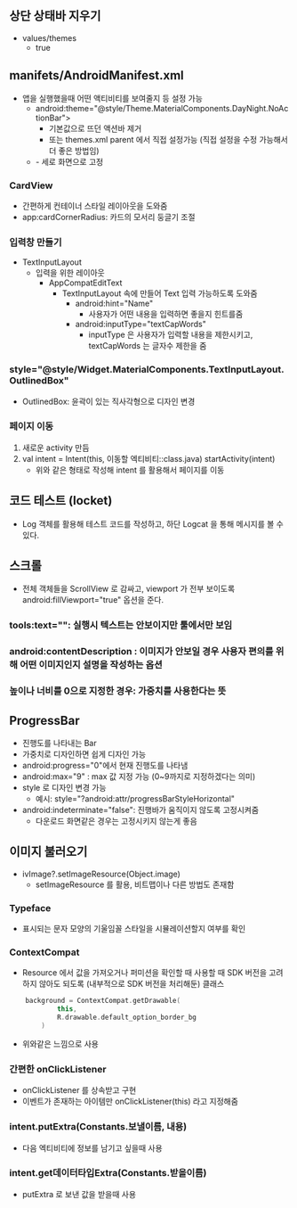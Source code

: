 ## 상단 상태바 지우기
- values/themes
    - <item name="android:windowFullscreen">true</item>

## manifets/AndroidManifest.xml
- 앱을 실행했을때 어떤 액티비티를 보여줄지 등 설정 가능
    - android:theme="@style/Theme.MaterialComponents.DayNight.NoActionBar">
        - 기본값으로 뜨던 액션바 제거
        - 또는 themes.xml parent 에서 직접 설정가능 (직접 설정을 수정 가능해서 더 좋은 방법임)
    - <activity android:screenOrientation="portrait">
        - 세로 화면으로 고정

### CardView
- 간편하게 컨테이너 스타일 레이아웃을 도와줌
- app:cardCornerRadius: 카드의 모서리 둥글기 조절

### 입력창 만들기
- TextInputLayout
    - 입력을 위한 레이아웃
        - AppCompatEditText
            - TextInputLayout 속에 만들어 Text 입력 가능하도록 도와줌
                - android:hint="Name"
                    - 사용자가 어떤 내용을 입력하면 좋을지 힌트를줌
                - android:inputType="textCapWords"
                    - inputType 은 사용자가 입력할 내용을 제한시키고, textCapWords 는 글자수 제한을 줌

### style="@style/Widget.MaterialComponents.TextInputLayout.OutlinedBox"
- OutlinedBox: 윤곽이 있는 직사각형으로 디자인 변경


### 페이지 이동
1. 새로운 activity 만듬
2. val intent = Intent(this, 이동할 엑티비티::class.java)
   startActivity(intent)
    - 위와 같은 형태로 작성해 intent 를 활용해서 페이지를 이동

## 코드 테스트 (locket)
- Log 객체를 활용해 테스트 코드를 작성하고, 하단 Logcat 을 통해 메시지를 볼 수 있다.

## 스크롤
- 전체 객체들을 ScrollView 로 감싸고, viewport 가 전부 보이도록 android:fillViewport="true" 옵션을 준다.

### tools:text="": 실행시 텍스트는 안보이지만 툴에서만 보임

### android:contentDescription : 이미지가 안보일 경우 사용자 편의를 위해 어떤 이미지인지 설명을 작성하는 옵션

### 높이나 너비를 0으로 지정한 경우: 가중치를 사용한다는 뜻

## ProgressBar
- 진행도를 나타내는 Bar
- 가중치로 디자인하면 쉽게 디자인 가능
- android:progress="0"에서 현재 진행도를 나타냄
- android:max="9" : max 값 지정 가능 (0~9까지로 지정하겠다는 의미)
- style 로 디자인 변경 가능
    - 예시: style="?android:attr/progressBarStyleHorizontal"
- android:indeterminate="false": 진행바가 움직이지 않도록 고정시켜줌
    - 다운로드 화면같은 경우는 고정시키지 않는게 좋음

## 이미지 불러오기
- ivImage?.setImageResource(Object.image)
    - setImageResource 를 활용, 비트맵이나 다른 방법도 존재함

### Typeface
- 표시되는 문자 모양의 기울임꼴 스타일을 시뮬레이션할지 여부를 확인

### ContextCompat
- Resource 에서 값을 가져오거나 퍼미션을 확인할 때 사용할 때 SDK 버전을 고려하지 않아도 되도록 (내부적으로 SDK 버전을 처리해둔) 클래스
``` kotlin
    background = ContextCompat.getDrawable(
            this,
            R.drawable.default_option_border_bg
        )
```
- 위와같은 느낌으로 사용

### 간편한 onClickListener
- onClickListener 를 상속받고 구현
- 이벤트가 존재하는 아이템만 onClickListener(this) 라고 지정해줌

### intent.putExtra(Constants.보낼이름, 내용)
- 다음 엑티비티에 정보를 남기고 싶을때 사용

### intent.get데이터타입Extra(Constants.받을이름)
- putExtra 로 보낸 값을 받을때 사용